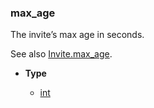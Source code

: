 ### max_age [](https://discordpy.readthedocs.io/en/v1.7.3/api.html#discord.AuditLogDiff.max_age)

The invite’s max age in seconds.

See also [Invite.max_age](discord/Discord%20Models/Invite/max_age).

- **Type**

	- [int](https://docs.python.org/3/library/functions.html#int "(in Python v3.9)")


